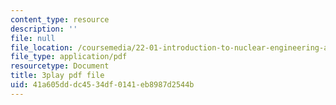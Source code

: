 ```yaml
---
content_type: resource
description: ''
file: null
file_location: /coursemedia/22-01-introduction-to-nuclear-engineering-and-ionizing-radiation-fall-2016/41a605dddc4534df0141eb8987d2544b_YLp8RziRbpg.pdf
file_type: application/pdf
resourcetype: Document
title: 3play pdf file
uid: 41a605dd-dc45-34df-0141-eb8987d2544b
---
```

